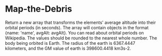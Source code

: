 # Map-the-Debris
Return a new array that transforms the elements' average altitude into their orbital periods (in seconds).  The array will contain objects in the format {name: 'name', avgAlt: avgAlt}.  You can read about orbital periods on Wikipedia.  The values should be rounded to the nearest whole number. The body being orbited is Earth.  The radius of the earth is 6367.4447 kilometers, and the GM value of earth is 398600.4418 km3s-2.
